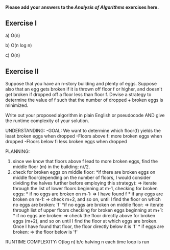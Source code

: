 #### Please add your answers to the ***Analysis of  Algorithms*** exercises here.

## Exercise I

a) O(n)


b) O(n log n)


c) O(n)



## Exercise II
Suppose that you have an n-story building and plenty of eggs. Suppose also that an egg gets broken if it is thrown off floor f or higher, and doesn't get broken if dropped off a floor less than floor f. Devise a strategy to determine the value of f such that the number of dropped + broken eggs is minimized.

Write out your proposed algorithm in plain English or pseudocode AND give the runtime complexity of your solution.

UNDERSTANDING:
-GOAL: We want to determine which floor(f) yields the least broken eggs when dropped
-Floors above f: more broken eggs when dropped
-Floors below f: less broken eggs when dropped

PLANNING:
1) since we know that floors above f lead to more broken eggs, find the middle floor (m) in the building: n//2. 
2) check for broken eggs on middle floor:
    *if there are broken eggs on middle floor(depending on the number of floors, I would consider dividing the halves further before employing this strategy):
        => iterate through the list of lower floors beginning at m-1, checking for broken eggs:
            * if no eggs are broken on m-1:
                => I have found f
            * if any eggs are broken on m-1: 
                => check m+2, and so on, until I find the floor on which no eggs are broken: 'f' 
    *if no eggs are broken on middle floor: 
        => iterate through list of upper floors checking for broken eggs beginning at m+1:
            * if no eggs are broken: 
                => check the floor directly above for broken eggs (m+2), and so on until I find the floor at which eggs are broken. Once I have found that floor, the floor directly below it is 'f'
            * if eggs are broken:
                => the floor below is 'f'

RUNTIME COMPLEXITY:
O(log n) b/c halving n each time loop is run
